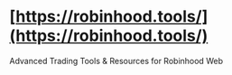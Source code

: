 # [https://robinhood.tools/](https://robinhood.tools/)
Advanced Trading Tools & Resources for Robinhood Web

